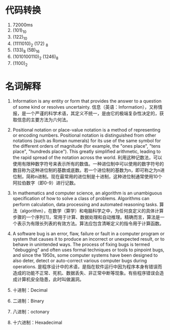 # 代码转换
1. 72000ms
2. (101)<sub>10</sub>
3. (122)<sub>10</sub>
4. (1111010)<sub>2</sub>&nbsp;(172)
<sub>8</sub>
5. (133)<sub>8</sub>  (5B)<sub>16</sub>
6. (1010100110)<sub>2</sub>  (1246)<sub>8</sub>
7. (1100)<sub>2</sub>
# 名词解释
1. Information is any entity or form that provides the answer to a question of some kind or resolves uncertainty.
信息（英语：Information），又称情报，是一个严谨的科学术语，其定义不统一，是由它的极端复杂性决定的，获取信息的主要方法为六何法。

2. Positional notation or place-value notation is a method of representing or encoding numbers. Positional notation is distinguished from other notations (such as Roman numerals) for its use of the same symbol for the different orders of magnitude (for example, the "ones place", "tens place", "hundreds place"). This greatly simplified arithmetic, leading to the rapid spread of the notation across the world. 
利用这种记数法，可以使用有限种数字符号来表示所有的数值。一种进位制中可以使用的数字符号的数目称为这种进位制的基数或底数。若一个进位制的基数为n，即可称之为n进位制，简称n进制。现在最常用的进位制是十进制，这种进位制通常使用10个阿拉伯数字（即0-9）进行记数。

3. In mathematics and computer science, an algorithm  is an unambiguous specification of how to solve a class of problems. Algorithms can perform calculation, data processing and automated reasoning tasks. 
算法（algorithm），在数学（算学）和电脑科学之中，为任何良定义的具体计算步骤的一个序列[1]，常用于计算、数据处理和自动推理。精确而言，算法是一个表示为有限长列表的有效方法。算法应包含清晰定义的指令用于计算函数。 

4. A software bug is an error, flaw, failure or fault in a computer program or system that causes it to produce an incorrect or unexpected result, or to behave in unintended ways. The process of fixing bugs is termed "debugging" and often uses formal techniques or tools to pinpoint bugs, and since the 1950s, some computer systems have been designed to also deter, detect or auto-correct various computer bugs during operations. 
是程序设计中的术语，是指在软件运行中因为程序本身有错误而造成的功能不正常、死机、数据丢失、非正常中断等现象。有些程序错误会造成计算机安全隐患，此时叫做漏洞。 

5. 十进制：Decimal
6. 二进制：Binary
7. 八进制：octonary
8. 十六进制：Hexadecimal